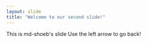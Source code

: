 ```yaml
---
layout: slide
title: "Welcome to our second slide!"
---
```

This is md-shoeb's slide
Use the left arrow to go back!
